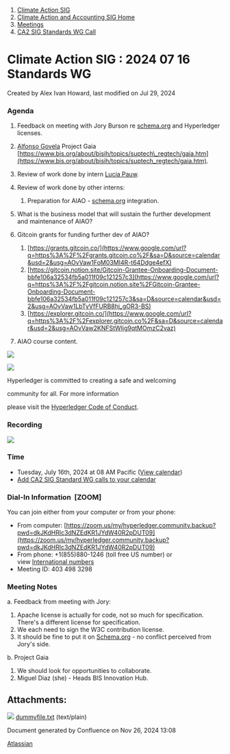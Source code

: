 1. [Climate Action SIG](index.html)
2. [Climate Action and Accounting SIG Home](Climate-Action-and-Accounting-SIG-Home_19005445.html)
3. [Meetings](Meetings_19005583.html)
4. [CA2 SIG Standards WG Call](CA2-SIG-Standards-WG-Call_19007176.html)

# Climate Action SIG : 2024 07 16 Standards WG

Created by Alex Ivan Howard, last modified on Jul 29, 2024

### Agenda

1. Feedback on meeting with Jory Burson re [schema.org](http://schema.org/) and Hyperledger licenses.
2. [Alfonso Govela](https://lf-hyperledger.atlassian.net/wiki/people/712020:8cbeb593-dd1b-4b43-a966-913564f1575a?ref=confluence) Project Gaia [https://www.bis.org/about/bisih/topics/suptech\_regtech/gaia.htm](https://www.bis.org/about/bisih/topics/suptech_regtech/gaia.htm).
3. Review of work done by intern [Lucia Pauw](https://lf-hyperledger.atlassian.net/wiki/people/712020:66f8a822-2e3b-48ca-a6de-2a821ffb4186?ref=confluence).
4. Review of work done by other interns:
   
   1. Preparation for AIAO - [schema.org](http://schema.org/) integration.
5. What is the business model that will sustain the further development and maintenance of AIAO?
6. Gitcoin grants for funding further dev of AIAO?
   
   1. [https://grants.gitcoin.co/](https://www.google.com/url?q=https%3A%2F%2Fgrants.gitcoin.co%2F&sa=D&source=calendar&usd=2&usg=AOvVaw1FoM03MI4R-t64Ddge4efX)
   2. [https://gitcoin.notion.site/Gitcoin-Grantee-Onboarding-Document-bbfe106a32534fb5a011f09c121257c3](https://www.google.com/url?q=https%3A%2F%2Fgitcoin.notion.site%2FGitcoin-Grantee-Onboarding-Document-bbfe106a32534fb5a011f09c121257c3&sa=D&source=calendar&usd=2&usg=AOvVaw1LbTyVfFURB8hj_gOR3-BS)
   3. [https://explorer.gitcoin.co/](https://www.google.com/url?q=https%3A%2F%2Fexplorer.gitcoin.co%2F&sa=D&source=calendar&usd=2&usg=AOvVaw2KNFStWIjg9qtMOmzC2vaz)
7. AIAO course content.

![](https://wiki.hyperledger.org/download/attachments/29034696/Antitrustnotice.png?version=1&modificationDate=1581695654000&api=v2)

![](https://wiki.hyperledger.org/download/attachments/2392771/welcome.png?version=2&modificationDate=1572450107000&api=v2)

Hyperledger is committed to creating a safe and welcoming

community for all. For more information

please visit the [Hyperledger Code of Conduct](https://lf-hyperledger.atlassian.net/wiki/display/HYP/Hyperledger+Code+of+Conduct).

### Recording

![](plugins/servlet/confluence/placeholder/unknown-attachment)

### **Time**

- Tuesday, July 16th, 2024 at 08 AM Pacific ([View calendar](https://lists.hyperledger.org/g/climate-sig/calendar))
- [Add CA2 SIG Standard WG calls to your calendar](https://lf-hyperledger.atlassian.net/wiki/download/attachments/19009983/invite.ics?version=1&modificationDate=1673879601000&api=v2)

### **Dial-In Information  \[ZOOM]**

You can join either from your computer or from your phone:

- From computer: [https://zoom.us/my/hyperledger.community.backup?pwd=dkJKdHRlc3dNZEdKR1JYdW40R2pDUT09](https://zoom.us/my/hyperledger.community.backup?pwd=dkJKdHRlc3dNZEdKR1JYdW40R2pDUT09)
- From phone: +1(855)880-1246 (toll free US number) or view [International numbers](https://zoom.us/u/bAaJoyznp)
- Meeting ID: 403 498 3298

### **Meeting Notes**

a. Feedback from meeting with Jory:

1. Apache license is actually for code, not so much for specification. There's a different license for specification.
2. We each need to sign the W3C contribution license.
3. It should be fine to put it on [Schema.org](http://Schema.org) - no conflict perceived from Jory's side.

b. Project Gaia

1. We should look for opportunities to collaborate.
2. Miguel Diaz (she) - Heads BIS Innovation Hub.
   

## Attachments:

![](images/icons/bullet_blue.gif) [dummyfile.txt](attachments/19010807/19010818.txt) (text/plain)

Document generated by Confluence on Nov 26, 2024 13:08

[Atlassian](http://www.atlassian.com/)
